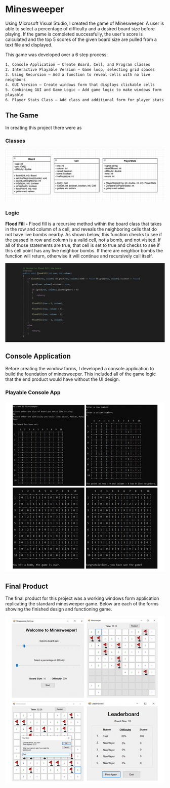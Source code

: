 # Minesweeper

Using Microsoft Visual Studio, I created the game of Minesweeper. A user is able to select a percentage of difficulty and a desired board size before playing. If the game is completed successfully, the user's score is calculated and the top 5 scores of the given board size are pulled from a text file and displayed.

This game was developed over a 6 step process:

	1. Console Application – Create Board, Cell, and Program classes
	2. Interactive Playable Version – Game loop, selecting grid spaces
	3. Using Recursion – Add a function to reveal cells with no live neighbors
	4. GUI Version – Create windows form that displays clickable cells
	5. Combining GUI and Game Logic – Add game logic to make windows form playable
	6. Player Stats Class – Add class and additional form for player stats


<h2>The Game</h2>

In creating this project there were as

<h3>Classes</h3>
<p align="center">
	<img src="Minesweeperpng/Classes.png" alt="Classes"/>
</p>

<h3>Logic</h3>
<b>Flood Fill -</b> Flood fill is a recursive method within the board class that takes in the row and column of a cell, and reveals the neighboring cells that do not have live bombs nearby. As shown below, this function checks to see if the passed in row and column is a valid cell, not a bomb, and not visited. If all of those statements are true, that cell is set to true and checks to see if this cell point has any live neighbor bombs. If there are neighbor bombs the function will  return, otherwise it will continue and recursively call itself.

<p align="center">
	<img src="Minesweeperpng/FloodFill.png" alt="Flood Fill"/>
</p>

<h2>Console Application</h2>

Before creating the window forms, I developed a console application to build the foundation of minesweeper. This included all of the game logic that the end product would have without the UI design.

<h3>Playable Console App<h3>
<p align="center">
	<img src="Minesweeperpng/ConsoleApp.png" alt="Console Application"/>
</p>


<h2>Final Product</h2>

The final product for this project was a working windows form application replicating the standard minesweeper game. Below are each of the forms showing the finished design and functioning game.

<p align="center">
	<img src="Minesweeperpng/Forms.png" alt="Game Forms"/>
</p>

